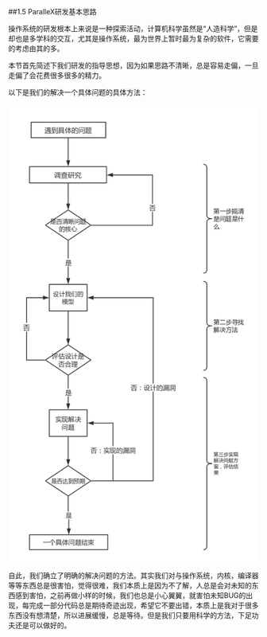 ##1.5 ParalleX研发基本思路

操作系统的研发根本上来说是一种探索活动，计算机科学虽然是“人造科学”，但是却也是多学科的交互，尤其是操作系统，最为世界上暂时最为复杂的软件，它需要的考虑由其的多。

本节首先简述下我们研发的指导思想，因为如果思路不清晰，总是容易走偏，一旦走偏了会花费很多很多的精力。

以下是我们的解决一个具体问题的具体方法：

![ss](./image/Parallexmind.png)

自此，我们确立了明确的解决问题的方法。其实我们对与操作系统，内核，编译器等等东西总是很害怕，觉得很难，我们本质上是因为不了解，人总是会对未知的东西感到害怕，之前再做小样的时候，我们也总是小心翼翼，就害怕未知BUG的出现，每完成一部分代码总是期待奇迹出现，希望它不要出错，本质上是我对于很多东西没有想清楚，所以进展缓慢，总是等待。但是我们只要用科学的方法，下足功夫还是可以做好的。

